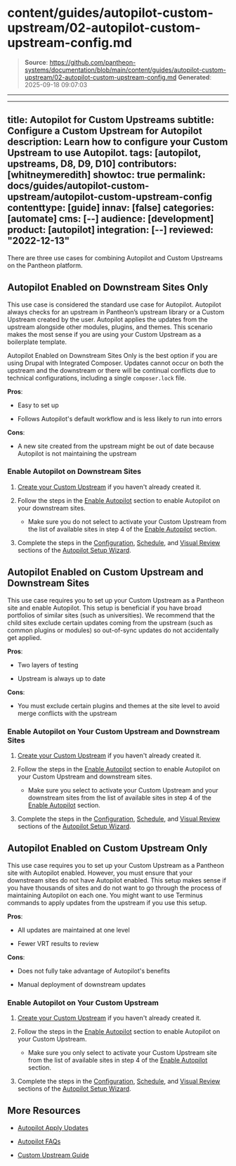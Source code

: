 # content/guides/autopilot-custom-upstream/02-autopilot-custom-upstream-config.md

> **Source**: https://github.com/pantheon-systems/documentation/blob/main/content/guides/autopilot-custom-upstream/02-autopilot-custom-upstream-config.md
> **Generated**: 2025-09-18 09:07:03

---

---
title: Autopilot for Custom Upstreams
subtitle: Configure a Custom Upstream for Autopilot
description: Learn how to configure your Custom Upstream to use Autopilot.
tags: [autopilot, upstreams, D8, D9, D10]
contributors: [whitneymeredith]
showtoc: true
permalink: docs/guides/autopilot-custom-upstream/autopilot-custom-upstream-config
contenttype: [guide]
innav: [false]
categories: [automate]
cms: [--]
audience: [development]
product: [autopilot]
integration: [--]
reviewed: "2022-12-13"
---

There are three use cases for combining Autopilot and Custom Upstreams on the Pantheon platform.

## Autopilot Enabled on Downstream Sites Only

This use case is considered the standard use case for Autopilot. Autopilot always checks for an upstream in Pantheon’s upstream library or a Custom Upstream created by the user. Autopilot applies the updates from the upstream alongside other modules, plugins, and themes. This scenario makes the most sense if you are using your Custom Upstream as a boilerplate template.

<Alert title="Note: Drupal Users"  type="info" >

Autopilot Enabled on Downstream Sites Only is the best option if you are using Drupal with Integrated Composer. Updates cannot occur on both the upstream and the downstream or there will be continual conflicts due to technical configurations, including a single `composer.lock` file.

</Alert>

**Pros**:

- Easy to set up

- Follows Autopilot's default workflow and is less likely to run into errors

**Cons**:

- A new site created from the upstream might be out of date because Autopilot is not maintaining the upstream

### Enable Autopilot on Downstream Sites

1. [Create your Custom Upstream](/guides/autopilot-custom-upstream) if you haven't already created it.

1. Follow the steps in the [Enable Autopilot](/guides/autopilot/enable-autopilot/#enable-autopilot) section to enable Autopilot on your downstream sites.

    - Make sure you do not select to activate your Custom Upstream from the list of available sites in step 4 of the [Enable Autopilot](/guides/autopilot/enable-autopilot/#enable-autopilot) section.

1. Complete the steps in the [Configuration](/guides/autopilot/enable-autopilot/#configuration), [Schedule](/guides/autopilot/enable-autopilot/#configuration), and [Visual Review](/guides/autopilot/enable-autopilot/#visual-review) sections of the [Autopilot Setup Wizard](/guides/autopilot/enable-autopilot/#autopilot-setup-wizard).

## Autopilot Enabled on Custom Upstream and Downstream Sites

This use case requires you to set up your Custom Upstream as a Pantheon site and enable Autopilot. This setup is beneficial if you have broad portfolios of similar sites (such as universities). We recommend that the child sites exclude certain updates coming from the upstream (such as common plugins or modules) so out-of-sync updates do not accidentally get applied.

**Pros**:

- Two layers of testing

- Upstream is always up to date

**Cons**:

- You must exclude certain plugins and themes at the site level to avoid merge conflicts with the upstream

### Enable Autopilot on Your Custom Upstream and Downstream Sites

1. [Create your Custom Upstream](/guides/custom-upstream/create-custom-upstream) if you haven't already created it.

1. Follow the steps in the [Enable Autopilot](/guides/autopilot/enable-autopilot/#enable-autopilot) section to enable Autopilot on your Custom Upstream and downstream sites.

    - Make sure you select to activate your Custom Upstream and your downstream sites from the list of available sites in step 4 of the [Enable Autopilot](/guides/autopilot/enable-autopilot/#enable-autopilot) section.

1. Complete the steps in the [Configuration](/guides/autopilot/enable-autopilot/#configuration), [Schedule](/guides/autopilot/enable-autopilot/#configuration), and [Visual Review](/guides/autopilot/enable-autopilot/#visual-review) sections of the [Autopilot Setup Wizard](/guides/autopilot/enable-autopilot/#autopilot-setup-wizard).


## Autopilot Enabled on Custom Upstream Only

This use case requires you to set up your Custom Upstream as a Pantheon site with Autopilot enabled. However, you must ensure that your downstream sites do not have Autopilot enabled. This setup makes sense if you have thousands of sites and do not want to go through the process of maintaining Autopilot on each one. You might want to use Terminus commands to apply updates from the upstream if you use this setup.

**Pros**:

- All updates are maintained at one level

- Fewer VRT results to review

**Cons**:

- Does not fully take advantage of Autopilot's benefits

- Manual deployment of downstream updates

### Enable Autopilot on Your Custom Upstream

1. [Create your Custom Upstream](/guides/custom-upstream/create-custom-upstream) if you haven't already created it.

1. Follow the steps in the [Enable Autopilot](/guides/autopilot/enable-autopilot/#enable-autopilot) section to enable Autopilot on your Custom Upstream.

    - Make sure you only select to activate your Custom Upstream site from the list of available sites in step 4 of the [Enable Autopilot](/guides/autopilot/enable-autopilot/#enable-autopilot) section.

1. Complete the steps in the [Configuration](/guides/autopilot/enable-autopilot/#configuration), [Schedule](/guides/autopilot/enable-autopilot/#configuration), and [Visual Review](/guides/autopilot/enable-autopilot/#visual-review) sections of the [Autopilot Setup Wizard](/guides/autopilot/enable-autopilot/#autopilot-setup-wizard).


## More Resources

- [Autopilot Apply Updates](/guides/autopilot/apply-updates/)

- [Autopilot FAQs](/guides/autopilot/apply-updates/)

- [Custom Upstream Guide](/guides/custom-upstream)